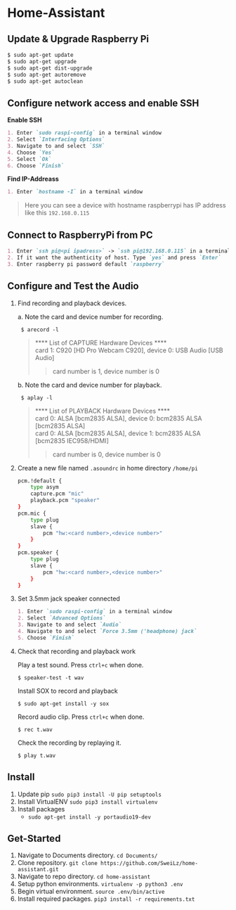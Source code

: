 # Home-Assistant


## Update & Upgrade Raspberry Pi

``` bash
$ sudo apt-get update
$ sudo apt-get upgrade
$ sudo apt-get dist-upgrade
$ sudo apt-get autoremove
$ sudo apt-get autoclean
```

## Configure network access and enable SSH

**Enable SSH**

``` markdown
1. Enter `sudo raspi-config` in a terminal window
2. Select `Interfacing Options`
3. Navigate to and select `SSH`
4. Choose `Yes`
5. Select `Ok`
6. Choose `Finish`
```

**Find IP-Addreass**

``` markdown
1. Enter `hostname -I` in a terminal window
```

> Here you can see a device with hostname raspberrypi has IP address like this `192.168.0.115`

## Connect to RaspberryPi from PC

``` markdown
1. Enter `ssh pi@<pi ipadress>` -> `ssh pi@192.168.0.115` in a terminal window
2. If it want the authenticity of host. Type `yes` and press `Enter`
3. Enter raspberry pi password default `raspberry`
```

 ## Configure and Test the Audio

1. Find recording and playback devices.
    
    a. Note the card and device number for recording.
        
        $ arecord -l

    > **** List of CAPTURE Hardware Devices **** \
    > card 1: C920 [HD Pro Webcam C920], device 0: USB Audio [USB Audio]
    >> card number is 1, device number is 0

    b. Note the card and device number for playback.

        $ aplay -l

    > **** List of PLAYBACK Hardware Devices **** \
    > card 0: ALSA [bcm2835 ALSA], device 0: bcm2835 ALSA [bcm2835 ALSA] \
    > card 0: ALSA [bcm2835 ALSA], device 1: bcm2835 ALSA [bcm2835 IEC958/HDMI]
    >> card number is 0, device number is 0

2. Create a new file named `.asoundrc` in home directory `/home/pi`

    ``` bash
    pcm.!default {
        type asym
        capture.pcm "mic"
        playback.pcm "speaker"
    }
    pcm.mic {
        type plug
        slave {
            pcm "hw:<card number>,<device number>"
        }
    }
    pcm.speaker {
        type plug
        slave {
            pcm "hw:<card number>,<device number>"
        }
    }
    ```
3. Set 3.5mm jack speaker connected

    ``` markdown
    1. Enter `sudo raspi-config` in a terminal window
    2. Select `Advanced Options`
    3. Navigate to and select `Audio`
    4. Navigate to and select `Force 3.5mm ('headphone) jack`
    5. Choose `Finish`
    ```
4. Check that recording and playback work
    
    Play a test sound. Press `ctrl+c` when done.
    ```
    $ speaker-test -t wav
    ```

    Install SOX to record and playback
    ```
    $ sudo apt-get install -y sox
    ```
    Record audio clip. Press `ctrl+c` when done.
    ```
    $ rec t.wav
    ```
    Check the recording by replaying it.
    ```
    $ play t.wav
    ```
    
## Install

1. Update pip `sudo pip3 install -U pip setuptools`
2. Install VirtualENV `sudo pip3 install virtualenv`
3. Install packages
    * `sudo apt-get install -y portaudio19-dev`
## Get-Started

1. Navigate to Documents directory. `cd Documents/`
2. Clone repository. `git clone https://github.com/SweiLz/home-assistant.git`
3. Navigate to repo directory. `cd home-assistant`
4. Setup python environments. `virtualenv -p python3 .env`
5. Begin virtual environment. `source .env/bin/active`
6. Install required packages. `pip3 install -r requirements.txt`
